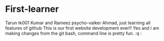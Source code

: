 # First-learner
Tarun tk001 Kumar and Rameez psycho-valker Ahmad, just learning all features of github 
This is our first website development ever!!
Yes and i am making changes from the git bash, command line is pretty fun.
:q
:

